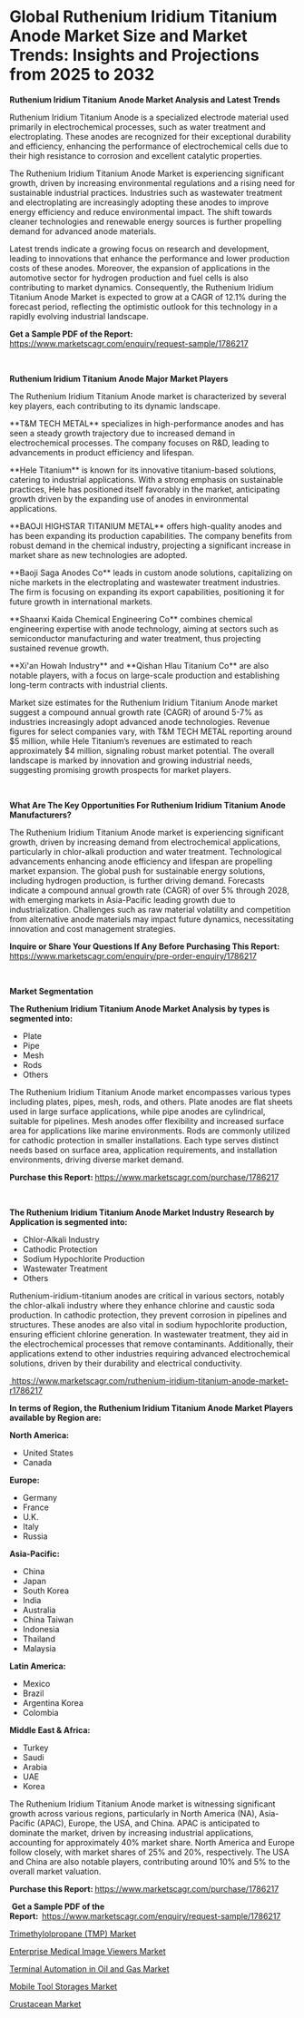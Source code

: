 <p><h1>Global Ruthenium Iridium Titanium Anode Market Size and Market Trends: Insights and Projections from 2025 to 2032</h1></p><p><strong>Ruthenium Iridium Titanium Anode Market Analysis and Latest Trends</strong></p>
<p><p>Ruthenium Iridium Titanium Anode is a specialized electrode material used primarily in electrochemical processes, such as water treatment and electroplating. These anodes are recognized for their exceptional durability and efficiency, enhancing the performance of electrochemical cells due to their high resistance to corrosion and excellent catalytic properties.</p><p>The Ruthenium Iridium Titanium Anode Market is experiencing significant growth, driven by increasing environmental regulations and a rising need for sustainable industrial practices. Industries such as wastewater treatment and electroplating are increasingly adopting these anodes to improve energy efficiency and reduce environmental impact. The shift towards cleaner technologies and renewable energy sources is further propelling demand for advanced anode materials.</p><p>Latest trends indicate a growing focus on research and development, leading to innovations that enhance the performance and lower production costs of these anodes. Moreover, the expansion of applications in the automotive sector for hydrogen production and fuel cells is also contributing to market dynamics. Consequently, the Ruthenium Iridium Titanium Anode Market is expected to grow at a CAGR of 12.1% during the forecast period, reflecting the optimistic outlook for this technology in a rapidly evolving industrial landscape.</p></p>
<p><strong>Get a Sample PDF of the Report:&nbsp;</strong> <a href="https://www.marketscagr.com/enquiry/request-sample/1786217?utm_campaign=2014&utm_medium=2&utm_source=Github&utm_content=ia&utm_term=06012025&utm_id=ruthenium-iridium-titanium-anode">https://www.marketscagr.com/enquiry/request-sample/1786217</a></p>
<p>&nbsp;</p>
<p><strong>Ruthenium Iridium Titanium Anode Major Market Players</strong></p>
<p><p>The Ruthenium Iridium Titanium Anode market is characterized by several key players, each contributing to its dynamic landscape. </p><p>**T&M TECH METAL** specializes in high-performance anodes and has seen a steady growth trajectory due to increased demand in electrochemical processes. The company focuses on R&D, leading to advancements in product efficiency and lifespan.</p><p>**Hele Titanium** is known for its innovative titanium-based solutions, catering to industrial applications. With a strong emphasis on sustainable practices, Hele has positioned itself favorably in the market, anticipating growth driven by the expanding use of anodes in environmental applications.</p><p>**BAOJI HIGHSTAR TITANIUM METAL** offers high-quality anodes and has been expanding its production capabilities. The company benefits from robust demand in the chemical industry, projecting a significant increase in market share as new technologies are adopted.</p><p>**Baoji Saga Anodes Co** leads in custom anode solutions, capitalizing on niche markets in the electroplating and wastewater treatment industries. The firm is focusing on expanding its export capabilities, positioning it for future growth in international markets.</p><p>**Shaanxi Kaida Chemical Engineering Co** combines chemical engineering expertise with anode technology, aiming at sectors such as semiconductor manufacturing and water treatment, thus projecting sustained revenue growth.</p><p>**Xi'an Howah Industry** and **Qishan Hlau Titanium Co** are also notable players, with a focus on large-scale production and establishing long-term contracts with industrial clients.</p><p>Market size estimates for the Ruthenium Iridium Titanium Anode market suggest a compound annual growth rate (CAGR) of around 5-7% as industries increasingly adopt advanced anode technologies. Revenue figures for select companies vary, with T&M TECH METAL reporting around $5 million, while Hele Titanium’s revenues are estimated to reach approximately $4 million, signaling robust market potential. The overall landscape is marked by innovation and growing industrial needs, suggesting promising growth prospects for market players.</p></p>
<p>&nbsp;</p>
<p><strong>What Are The Key Opportunities For Ruthenium Iridium Titanium Anode Manufacturers?</strong></p>
<p><p>The Ruthenium Iridium Titanium Anode market is experiencing significant growth, driven by increasing demand from electrochemical applications, particularly in chlor-alkali production and water treatment. Technological advancements enhancing anode efficiency and lifespan are propelling market expansion. The global push for sustainable energy solutions, including hydrogen production, is further driving demand. Forecasts indicate a compound annual growth rate (CAGR) of over 5% through 2028, with emerging markets in Asia-Pacific leading growth due to industrialization. Challenges such as raw material volatility and competition from alternative anode materials may impact future dynamics, necessitating innovation and cost management strategies.</p></p>
<p><strong>Inquire or Share Your Questions If Any Before Purchasing This Report:</strong> <a href="https://www.marketscagr.com/enquiry/pre-order-enquiry/1786217?utm_campaign=2014&utm_medium=2&utm_source=Github&utm_content=ia&utm_term=06012025&utm_id=ruthenium-iridium-titanium-anode">https://www.marketscagr.com/enquiry/pre-order-enquiry/1786217</a></p>
<p>&nbsp;</p>
<p><strong>Market Segmentation</strong></p>
<p><strong>The Ruthenium Iridium Titanium Anode Market Analysis by types is segmented into:</strong></p>
<p><ul><li>Plate</li><li>Pipe</li><li>Mesh</li><li>Rods</li><li>Others</li></ul></p>
<p><p>The Ruthenium Iridium Titanium Anode market encompasses various types including plates, pipes, mesh, rods, and others. Plate anodes are flat sheets used in large surface applications, while pipe anodes are cylindrical, suitable for pipelines. Mesh anodes offer flexibility and increased surface area for applications like marine environments. Rods are commonly utilized for cathodic protection in smaller installations. Each type serves distinct needs based on surface area, application requirements, and installation environments, driving diverse market demand.</p></p>
<p><strong>Purchase this Report:&nbsp;</strong><a href="https://www.marketscagr.com/purchase/1786217?utm_campaign=2014&utm_medium=2&utm_source=Github&utm_content=ia&utm_term=06012025&utm_id=ruthenium-iridium-titanium-anode">https://www.marketscagr.com/purchase/1786217</a></p>
<p>&nbsp;</p>
<p><strong>The Ruthenium Iridium Titanium Anode Market Industry Research by Application is segmented into:</strong></p>
<p><ul><li>Chlor-Alkali Industry</li><li>Cathodic Protection</li><li>Sodium Hypochlorite Production</li><li>Wastewater Treatment</li><li>Others</li></ul></p>
<p><p>Ruthenium-iridium-titanium anodes are critical in various sectors, notably the chlor-alkali industry where they enhance chlorine and caustic soda production. In cathodic protection, they prevent corrosion in pipelines and structures. These anodes are also vital in sodium hypochlorite production, ensuring efficient chlorine generation. In wastewater treatment, they aid in the electrochemical processes that remove contaminants. Additionally, their applications extend to other industries requiring advanced electrochemical solutions, driven by their durability and electrical conductivity.</p></p>
<p><a href="https://www.marketscagr.com/ruthenium-iridium-titanium-anode-market-r1786217?utm_campaign=2014&utm_medium=2&utm_source=Github&utm_content=ia&utm_term=06012025&utm_id=ruthenium-iridium-titanium-anode">&nbsp;https://www.marketscagr.com/ruthenium-iridium-titanium-anode-market-r1786217</a></p>
<p><strong>In terms of Region, the Ruthenium Iridium Titanium Anode Market Players available by Region are:</strong></p>
<p>
    <p> <strong> North America: </strong>
        <ul>
            <li>United States</li>
            <li>Canada</li>
        </ul>
        </p> 
    <p> <strong> Europe: </strong>
        <ul>
            <li>Germany</li>
            <li>France</li>
            <li>U.K.</li>
            <li>Italy</li>
            <li>Russia</li>
        </ul>
        </p> 
    <p> <strong> Asia-Pacific: </strong>
        <ul>
            <li>China</li>
            <li>Japan</li>
            <li>South Korea</li>
            <li>India</li>
            <li>Australia</li>
            <li>China Taiwan</li>
            <li>Indonesia</li>
            <li>Thailand</li>
            <li>Malaysia</li>
        </ul>
        </p> 
    <p> <strong> Latin America: </strong>
        <ul>
            <li>Mexico</li>
            <li>Brazil</li>
            <li>Argentina Korea</li>
            <li>Colombia</li>
        </ul>
        </p> 
    <p> <strong> Middle East & Africa: </strong>
        <ul>
            <li>Turkey</li>
            <li>Saudi</li>
            <li>Arabia</li>
            <li>UAE</li>
            <li>Korea</li>
        </ul>
    </p>
    </p>
<p><p>The Ruthenium Iridium Titanium Anode market is witnessing significant growth across various regions, particularly in North America (NA), Asia-Pacific (APAC), Europe, the USA, and China. APAC is anticipated to dominate the market, driven by increasing industrial applications, accounting for approximately 40% market share. North America and Europe follow closely, with market shares of 25% and 20%, respectively. The USA and China are also notable players, contributing around 10% and 5% to the overall market valuation.</p></p>
<p><strong>Purchase this Report: </strong><a href="https://www.marketscagr.com/purchase/1786217?utm_campaign=2014&utm_medium=2&utm_source=Github&utm_content=ia&utm_term=06012025&utm_id=ruthenium-iridium-titanium-anode">https://www.marketscagr.com/purchase/1786217</a></p>
<p>&nbsp;<strong>Get a Sample PDF of the Report:&nbsp;&nbsp;</strong><a href="https://www.marketscagr.com/enquiry/request-sample/1786217?utm_campaign=2014&utm_medium=2&utm_source=Github&utm_content=ia&utm_term=06012025&utm_id=ruthenium-iridium-titanium-anode">https://www.marketscagr.com/enquiry/request-sample/1786217</a></p>
<p><strong></strong></p>
<p><p><a href="https://www.linkedin.com/pulse/trimethylolpropane-tmp-market-evaluation-leading-players-jq2vc?utm_campaign=2014&utm_medium=2&utm_source=Github&utm_content=ia&utm_term=06012025&utm_id=ruthenium-iridium-titanium-anode">Trimethylolpropane (TMP) Market</a></p><p><a href="https://www.linkedin.com/pulse/enterprise-medical-image-viewers-market-analysis-report-2025-2032-bgsrc?utm_campaign=2014&utm_medium=2&utm_source=Github&utm_content=ia&utm_term=06012025&utm_id=ruthenium-iridium-titanium-anode">Enterprise Medical Image Viewers Market</a></p><p><a href="https://www.linkedin.com/pulse/analyzing-terminal-automation-oil-gas-markets-growth-trajectory-cd1qf?utm_campaign=2014&utm_medium=2&utm_source=Github&utm_content=ia&utm_term=06012025&utm_id=ruthenium-iridium-titanium-anode">Terminal Automation in Oil and Gas Market</a></p><p><a href="https://www.linkedin.com/pulse/mobile-tool-storages-market-analysis-2025-2032-projected-tcrec?utm_campaign=2014&utm_medium=2&utm_source=Github&utm_content=ia&utm_term=06012025&utm_id=ruthenium-iridium-titanium-anode">Mobile Tool Storages Market</a></p><p><a href="https://www.linkedin.com/pulse/crustacean-market-assessment-predictive-metrics-future-insights-vz1ff?utm_campaign=2014&utm_medium=2&utm_source=Github&utm_content=ia&utm_term=06012025&utm_id=ruthenium-iridium-titanium-anode">Crustacean Market</a></p></p>